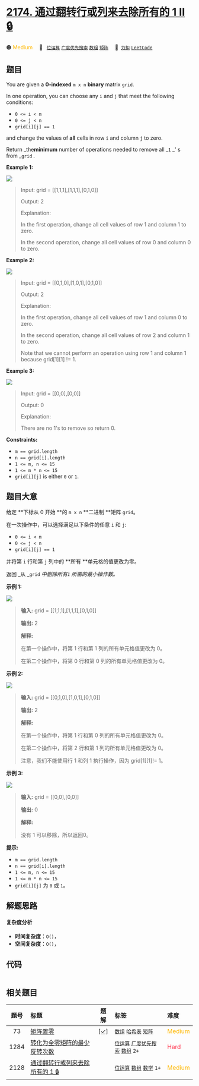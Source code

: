# [2174. 通过翻转行或列来去除所有的 1 II 🔒](https://2xiao.github.io/leetcode-js/problem/2174.html)

🟠 <font color=#ffb800>Medium</font>&emsp; 🔖&ensp; [`位运算`](/tag/bit-manipulation.md) [`广度优先搜索`](/tag/breadth-first-search.md) [`数组`](/tag/array.md) [`矩阵`](/tag/matrix.md)&emsp; 🔗&ensp;[`力扣`](https://leetcode.cn/problems/remove-all-ones-with-row-and-column-flips-ii) [`LeetCode`](https://leetcode.com/problems/remove-all-ones-with-row-and-column-flips-ii)

## 题目

You are given a **0-indexed** `m x n` **binary** matrix `grid`.

In one operation, you can choose any `i` and `j` that meet the following
conditions:

  * `0 <= i < m`
  * `0 <= j < n`
  * `grid[i][j] == 1`

and change the values of **all** cells in row `i` and column `j` to zero.

Return _the**minimum** number of operations needed to remove all _`1` _' s
from _`grid` _._



**Example 1:**

![](https://fastly.jsdelivr.net/gh/doocs/leetcode@main/solution/2100-2199/2174.Remove%20All%20Ones%20With%20Row%20and%20Column%20Flips%20II/images/image-20220213162716-1.png)

> Input: grid = [[1,1,1],[1,1,1],[0,1,0]]
> 
> Output: 2
> 
> Explanation:
> 
> In the first operation, change all cell values of row 1 and column 1 to zero.
> 
> In the second operation, change all cell values of row 0 and column 0 to zero.

**Example 2:**

![](https://fastly.jsdelivr.net/gh/doocs/leetcode@main/solution/2100-2199/2174.Remove%20All%20Ones%20With%20Row%20and%20Column%20Flips%20II/images/image-20220213162737-2.png)

> Input: grid = [[0,1,0],[1,0,1],[0,1,0]]
> 
> Output: 2
> 
> Explanation:
> 
> In the first operation, change all cell values of row 1 and column 0 to zero.
> 
> In the second operation, change all cell values of row 2 and column 1 to zero.
> 
> Note that we cannot perform an operation using row 1 and column 1 because grid[1][1] != 1.

**Example 3:**

![](https://fastly.jsdelivr.net/gh/doocs/leetcode@main/solution/2100-2199/2174.Remove%20All%20Ones%20With%20Row%20and%20Column%20Flips%20II/images/image-20220213162752-3.png)

> Input: grid = [[0,0],[0,0]]
> 
> Output: 0
> 
> Explanation:
> 
> There are no 1's to remove so return 0.

**Constraints:**

  * `m == grid.length`
  * `n == grid[i].length`
  * `1 <= m, n <= 15`
  * `1 <= m * n <= 15`
  * `grid[i][j]` is either `0` or `1`.


## 题目大意

给定 **下标从 0 开始  **的 `m x n` **二进制  **矩阵 `grid`。

在一次操作中，可以选择满足以下条件的任意 `i` 和 `j`:

  * `0 <= i < m`
  * `0 <= j < n`
  * `grid[i][j] == 1`

并将第 `i` 行和第 `j` 列中的 **所有  **单元格的值更改为零。

返回 _从  _`grid` _中删除所有`1` 所需的最小操作数。_



**示例 1:**

![](https://fastly.jsdelivr.net/gh/doocs/leetcode@main/solution/2100-2199/2174.Remove%20All%20Ones%20With%20Row%20and%20Column%20Flips%20II/images/image-20220213162716-1.png)

> 
> 
> 
> 
> 
> **输入:** grid = [[1,1,1],[1,1,1],[0,1,0]]
> 
> **输出:** 2
> 
> **解释:**
> 
> 在第一个操作中，将第 1 行和第 1 列的所有单元格值更改为 0。
> 
> 在第二个操作中，将第 0 行和第 0 列的所有单元格值更改为 0。
> 
> 

**示例 2:**

![](https://fastly.jsdelivr.net/gh/doocs/leetcode@main/solution/2100-2199/2174.Remove%20All%20Ones%20With%20Row%20and%20Column%20Flips%20II/images/image-20220213162737-2.png)

> 
> 
> 
> 
> 
> **输入:** grid = [[0,1,0],[1,0,1],[0,1,0]]
> 
> **输出:** 2
> 
> **解释:**
> 
> 在第一个操作中，将第 1 行和第 0 列的所有单元格值更改为 0。
> 
> 在第二个操作中，将第 2 行和第 1 列的所有单元格值更改为 0。
> 
> 注意，我们不能使用行 1 和列 1 执行操作，因为 grid[1][1]!= 1。
> 
> 

**示例 3:**

![](https://fastly.jsdelivr.net/gh/doocs/leetcode@main/solution/2100-2199/2174.Remove%20All%20Ones%20With%20Row%20and%20Column%20Flips%20II/images/image-20220213162752-3.png)

> 
> 
> 
> 
> 
> **输入:** grid = [[0,0],[0,0]]
> 
> **输出:** 0
> 
> **解释:**
> 
> 没有 1 可以移除，所以返回0。



**提示:**

  * `m == grid.length`
  * `n == grid[i].length`
  * `1 <= m, n <= 15`
  * `1 <= m * n <= 15`
  * `grid[i][j]` 为 `0` 或 `1`。


## 解题思路

#### 复杂度分析

- **时间复杂度**：`O()`，
- **空间复杂度**：`O()`，

## 代码

```javascript

```

## 相关题目

<!-- prettier-ignore -->
| 题号 | 标题 | 题解 | 标签 | 难度 |
| :------: | :------ | :------: | :------ | :------ |
| 73 | [矩阵置零](https://leetcode.com/problems/set-matrix-zeroes) | [[✓]](/problem/0073.md) |  [`数组`](/tag/array.md) [`哈希表`](/tag/hash-table.md) [`矩阵`](/tag/matrix.md) | <font color=#ffb800>Medium</font> |
| 1284 | [转化为全零矩阵的最少反转次数](https://leetcode.com/problems/minimum-number-of-flips-to-convert-binary-matrix-to-zero-matrix) |  |  [`位运算`](/tag/bit-manipulation.md) [`广度优先搜索`](/tag/breadth-first-search.md) [`数组`](/tag/array.md) `2+` | <font color=#ff334b>Hard</font> |
| 2128 | [通过翻转行或列来去除所有的 1 🔒](https://leetcode.com/problems/remove-all-ones-with-row-and-column-flips) |  |  [`位运算`](/tag/bit-manipulation.md) [`数组`](/tag/array.md) [`数学`](/tag/math.md) `1+` | <font color=#ffb800>Medium</font> |